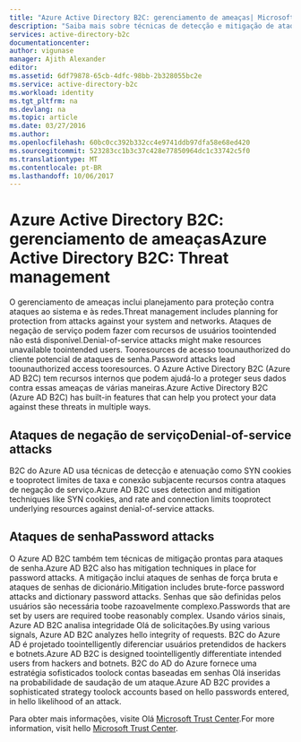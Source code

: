 ```yaml
---
title: "Azure Active Directory B2C: gerenciamento de ameaças| Microsoft Docs"
description: "Saiba mais sobre técnicas de detecção e mitigação de ataques de negação de serviço e ataques de senha no Azure Active Directory B2C."
services: active-directory-b2c
documentationcenter: 
author: vigunase
manager: Ajith Alexander
editor: 
ms.assetid: 6df79878-65cb-4dfc-98bb-2b328055bc2e
ms.service: active-directory-b2c
ms.workload: identity
ms.tgt_pltfrm: na
ms.devlang: na
ms.topic: article
ms.date: 03/27/2016
ms.author: 
ms.openlocfilehash: 60bc0cc392b332cc4e9741ddb97dfa58e68ed420
ms.sourcegitcommit: 523283cc1b3c37c428e77850964dc1c33742c5f0
ms.translationtype: MT
ms.contentlocale: pt-BR
ms.lasthandoff: 10/06/2017
---
```

# <a name="azure-active-directory-b2c-threat-management"></a><span data-ttu-id="0dd75-103">Azure Active Directory B2C: gerenciamento de ameaças</span><span class="sxs-lookup"><span data-stu-id="0dd75-103">Azure Active Directory B2C: Threat management</span></span>

<span data-ttu-id="0dd75-104">O gerenciamento de ameaças inclui planejamento para proteção contra ataques ao sistema e às redes.</span><span class="sxs-lookup"><span data-stu-id="0dd75-104">Threat management includes planning for protection from attacks against your system and networks.</span></span> <span data-ttu-id="0dd75-105">Ataques de negação de serviço podem fazer com recursos de usuários toointended não está disponível.</span><span class="sxs-lookup"><span data-stu-id="0dd75-105">Denial-of-service attacks might make resources unavailable toointended users.</span></span> <span data-ttu-id="0dd75-106">Tooresources de acesso toounauthorized do cliente potencial de ataques de senha.</span><span class="sxs-lookup"><span data-stu-id="0dd75-106">Password attacks lead toounauthorized access tooresources.</span></span> <span data-ttu-id="0dd75-107">O Azure Active Directory B2C (Azure AD B2C) tem recursos internos que podem ajudá-lo a proteger seus dados contra essas ameaças de várias maneiras.</span><span class="sxs-lookup"><span data-stu-id="0dd75-107">Azure Active Directory B2C (Azure AD B2C) has built-in features that can help you protect your data against these threats in multiple ways.</span></span>

## <a name="denial-of-service-attacks"></a><span data-ttu-id="0dd75-108">Ataques de negação de serviço</span><span class="sxs-lookup"><span data-stu-id="0dd75-108">Denial-of-service attacks</span></span>

<span data-ttu-id="0dd75-109">B2C do Azure AD usa técnicas de detecção e atenuação como SYN cookies e tooprotect limites de taxa e conexão subjacente recursos contra ataques de negação de serviço.</span><span class="sxs-lookup"><span data-stu-id="0dd75-109">Azure AD B2C uses detection and mitigation techniques like SYN cookies, and rate and connection limits tooprotect underlying resources against denial-of-service attacks.</span></span>

## <a name="password-attacks"></a><span data-ttu-id="0dd75-110">Ataques de senha</span><span class="sxs-lookup"><span data-stu-id="0dd75-110">Password attacks</span></span>

<span data-ttu-id="0dd75-111">O Azure AD B2C também tem técnicas de mitigação prontas para ataques de senha.</span><span class="sxs-lookup"><span data-stu-id="0dd75-111">Azure AD B2C also has mitigation techniques in place for password attacks.</span></span> <span data-ttu-id="0dd75-112">A mitigação inclui ataques de senhas de força bruta e ataques de senhas de dicionário.</span><span class="sxs-lookup"><span data-stu-id="0dd75-112">Mitigation includes brute-force password attacks and dictionary password attacks.</span></span> <span data-ttu-id="0dd75-113">Senhas que são definidas pelos usuários são necessária toobe razoavelmente complexo.</span><span class="sxs-lookup"><span data-stu-id="0dd75-113">Passwords that are set by users are required toobe reasonably complex.</span></span> <span data-ttu-id="0dd75-114">Usando vários sinais, Azure AD B2C analisa integridade Olá de solicitações.</span><span class="sxs-lookup"><span data-stu-id="0dd75-114">By using various signals, Azure AD B2C analyzes hello integrity of requests.</span></span> <span data-ttu-id="0dd75-115">B2C do Azure AD é projetado toointelligently diferenciar usuários pretendidos de hackers e botnets.</span><span class="sxs-lookup"><span data-stu-id="0dd75-115">Azure AD B2C is designed toointelligently differentiate intended users from hackers and botnets.</span></span> <span data-ttu-id="0dd75-116">B2C do AD do Azure fornece uma estratégia sofisticados toolock contas baseadas em senhas Olá inseridas na probabilidade de saudação de um ataque.</span><span class="sxs-lookup"><span data-stu-id="0dd75-116">Azure AD B2C provides a sophisticated strategy toolock accounts based on hello passwords entered, in hello likelihood of an attack.</span></span>

<span data-ttu-id="0dd75-117">Para obter mais informações, visite Olá [Microsoft Trust Center](https://www.microsoft.com/trustcenter/security/threatmanagement).</span><span class="sxs-lookup"><span data-stu-id="0dd75-117">For more information, visit hello [Microsoft Trust Center](https://www.microsoft.com/trustcenter/security/threatmanagement).</span></span>
